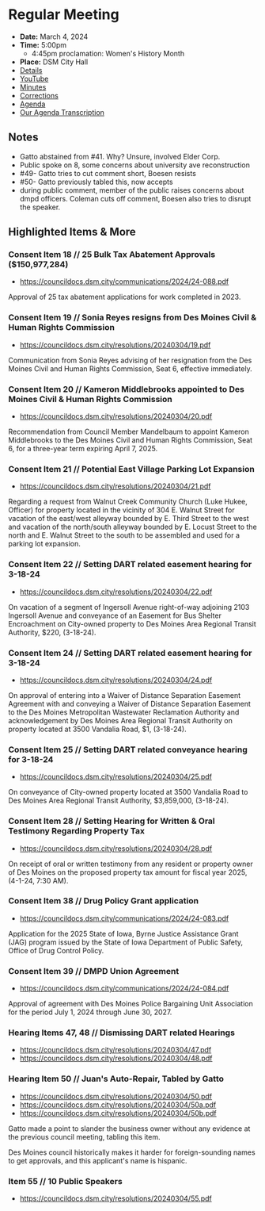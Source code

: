 # Regular Meeting

- **Date:** March 4, 2024
- **Time:** 5:00pm
    - 4:45pm proclamation: Women's History Month
- **Place:** DSM City Hall
- [Details](https://www.dsm.city/citycouncil_detail_T60_R2784.php)
- [YouTube](https://youtube.com/live/2cUqdLWq4Hk)
- [Minutes](https://councildocs.dsm.city/minutes/as20240304.pdf)
- [Corrections](https://councildocs.dsm.city/corrections/20240304%20CAP.pdf)
- [Agenda](https://councildocs.dsm.city/agendas/ag20240304.pdf)
- [Our Agenda Transcription](#/view/agenda~2024~transcription~03-04_RM)

## Notes

- Gatto abstained from #41. Why? Unsure, involved Elder Corp.
- Public spoke on 8, some concerns about university ave reconstruction
- #49- Gatto tries to cut comment short, Boesen resists
- #50- Gatto previously tabled this, now accepts
- during public comment, member of the public raises concerns about dmpd officers. Coleman cuts off comment, Boesen also tries to disrupt the speaker.

## Highlighted Items & More

### Consent Item 18 // 25 Bulk Tax Abatement Approvals ($150,977,284)

- https://councildocs.dsm.city/communications/2024/24-088.pdf

Approval of 25 tax abatement applications for work completed in 2023.

### Consent Item 19 // Sonia Reyes resigns from Des Moines Civil & Human Rights Commission

- https://councildocs.dsm.city/resolutions/20240304/19.pdf

Communication from Sonia Reyes advising of her resignation from the Des Moines Civil and Human Rights Commission, Seat 6, effective immediately. 

### Consent Item 20 // Kameron Middlebrooks appointed to Des Moines Civil & Human Rights Commission

- https://councildocs.dsm.city/resolutions/20240304/20.pdf

Recommendation from Council Member Mandelbaum to appoint Kameron Middlebrooks to the Des Moines Civil and Human Rights Commission, Seat 6, for a three-year term expiring April 7, 2025. 

### Consent Item 21 // Potential East Village Parking Lot Expansion

- https://councildocs.dsm.city/resolutions/20240304/21.pdf

Regarding a request from Walnut Creek Community Church (Luke Hukee, Officer) for property located in the vicinity of 304 E. Walnut Street for vacation of the east/west alleyway bounded by E. Third Street to the west and vacation of the north/south alleyway bounded by E. Locust Street to the north and E. Walnut Street to the south to be assembled and used for a parking lot expansion. 

### Consent Item 22 // Setting DART related easement hearing for 3-18-24

- https://councildocs.dsm.city/resolutions/20240304/22.pdf

On vacation of a segment of Ingersoll Avenue right-of-way adjoining 2103 Ingersoll Avenue and conveyance of an Easement for Bus Shelter Encroachment on City-owned property to Des Moines Area Regional Transit Authority, $220, (3-18-24).

### Consent Item 24 // Setting DART related easement hearing for 3-18-24

- https://councildocs.dsm.city/resolutions/20240304/24.pdf

On approval of entering into a Waiver of Distance Separation Easement Agreement with and conveying a Waiver of Distance Separation Easement to the Des Moines Metropolitan Wastewater Reclamation Authority and acknowledgement by Des Moines Area Regional Transit Authority on property located at 3500 Vandalia Road, $1, (3-18-24). 

### Consent Item 25 // Setting DART related conveyance hearing for 3-18-24

- https://councildocs.dsm.city/resolutions/20240304/25.pdf

On conveyance of City-owned property located at 3500 Vandalia Road to Des Moines Area Regional Transit Authority, $3,859,000, (3-18-24). 

### Consent Item 28 // Setting Hearing for Written & Oral Testimony Regarding Property Tax

- https://councildocs.dsm.city/resolutions/20240304/28.pdf

On receipt of oral or written testimony from any resident or property owner of Des Moines on the proposed property tax amount for fiscal year 2025, (4-1-24, 7:30 AM). 

### Consent Item 38 // Drug Policy Grant application

- https://councildocs.dsm.city/communications/2024/24-083.pdf

Application for the 2025 State of Iowa, Byrne Justice Assistance Grant (JAG) program issued by the State of Iowa Department of Public Safety, Office of Drug Control Policy. 

### Consent Item 39 // DMPD Union Agreement

- https://councildocs.dsm.city/communications/2024/24-084.pdf

Approval of agreement with Des Moines Police Bargaining Unit Association for the period July 1, 2024 through June 30, 2027. 

### Hearing Items 47, 48 // Dismissing DART related Hearings

- https://councildocs.dsm.city/resolutions/20240304/47.pdf
- https://councildocs.dsm.city/resolutions/20240304/48.pdf

### Hearing Item 50 // Juan's Auto-Repair, Tabled by Gatto

- https://councildocs.dsm.city/resolutions/20240304/50.pdf
- https://councildocs.dsm.city/resolutions/20240304/50a.pdf
- https://councildocs.dsm.city/resolutions/20240304/50b.pdf

Gatto made a point to slander the business owner without any evidence at the previous council meeting, tabling this item.

Des Moines council historically makes it harder for foreign-sounding names to get approvals, and this applicant's name is hispanic.

### Item 55 // 10 Public Speakers

- https://councildocs.dsm.city/resolutions/20240304/55.pdf

